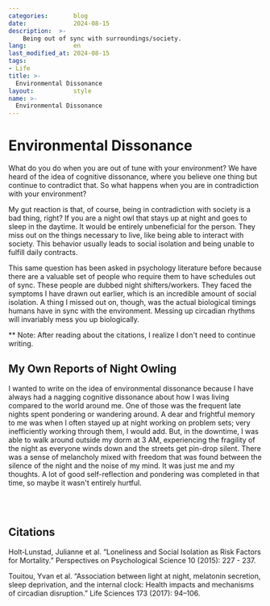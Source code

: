```yaml
---
categories:       blog
date:             2024-08-15
description:  >-
    Being out of sync with surroundings/society.
lang:             en
last_modified_at: 2024-08-15
tags:
- Life
title: >-
  Environmental Dissonance
layout:           style
name: >-
  Environmental Dissonance
---
```

# Environmental Dissonance

What do you do when you are out of tune with your environment? We have heard of the idea of cognitive dissonance, where you believe one thing but continue to contradict that. So what happens when you are in contradiction with your environment?

My gut reaction is that, of course, being in contradiction with society is a bad thing, right? If you are a night owl that stays up at night and goes to sleep in the daytime. It would be entirely unbeneficial for the person. They miss out on the things necessary to live, like being able to interact with society. This behavior usually leads to social isolation and being unable to fulfill daily contracts.

This same question has been asked in psychology literature before because there are a valuable set of people who require them to have schedules out of sync. These people are dubbed night shifters/workers. They faced the symptoms I have drawn out earlier, which is an incredible amount of social isolation. A thing I missed out on, though, was the actual biological timings humans have in sync with the environment. Messing up circadian rhythms will invariably mess you up biologically.

** Note: After reading about the citations, I realize I don't need to continue writing.

## My Own Reports of Night Owling

I wanted to write on the idea of environmental dissonance because I have always had a nagging cognitive dissonance about how I was living compared to the world around me. One of those was the frequent late nights spent pondering or wandering around. A dear and frightful memory to me was when I often stayed up at night working on problem sets; very inefficiently working through them, I would add. But, in the downtime, I was able to walk around outside my dorm at 3 AM, experiencing the fragility of the night as everyone winds down and the streets get pin-drop silent. There was a sense of melancholy mixed with freedom that was found between the silence of the night and the noise of my mind. It was just me and my thoughts. A lot of good self-reflection and pondering was completed in that time, so maybe it wasn't entirely hurtful.

<br/><br/>

## Citations

Holt‐Lunstad, Julianne et al. “Loneliness and Social Isolation as Risk Factors for Mortality.” Perspectives on Psychological Science 10 (2015): 227 - 237.

Touitou, Yvan et al. “Association between light at night, melatonin secretion, sleep deprivation, and the internal clock: Health impacts and mechanisms of circadian disruption.” Life Sciences 173 (2017): 94–106.
